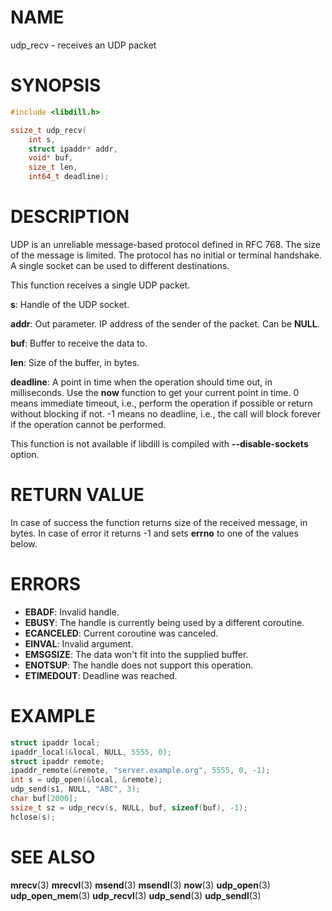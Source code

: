 # NAME

 udp_recv - receives an UDP packet

# SYNOPSIS

```c
#include <libdill.h>

ssize_t udp_recv(
    int s,
    struct ipaddr* addr,
    void* buf,
    size_t len,
    int64_t deadline);
```

# DESCRIPTION

 UDP is an unreliable message-based protocol defined in RFC 768. The size of the message is limited. The protocol has no initial or terminal handshake. A single socket can be used to different destinations.

 This function receives a single UDP packet.

 **s**: Handle of the UDP socket.

 **addr**: Out parameter. IP address of the sender of the packet. Can be **NULL**.

 **buf**: Buffer to receive the data to.

 **len**: Size of the buffer, in bytes.

 **deadline**: A point in time when the operation should time out, in milliseconds. Use the **now** function to get your current point in time. 0 means immediate timeout, i.e., perform the operation if possible or return without blocking if not. -1 means no deadline, i.e., the call will block forever if the operation cannot be performed.

 This function is not available if libdill is compiled with **--disable-sockets** option.

# RETURN VALUE

 In case of success the function returns size of the received message, in bytes. In case of error it returns -1 and sets **errno** to one of the values below.

# ERRORS

* **EBADF**: Invalid handle.
* **EBUSY**: The handle is currently being used by a different coroutine.
* **ECANCELED**: Current coroutine was canceled.
* **EINVAL**: Invalid argument.
* **EMSGSIZE**: The data won't fit into the supplied buffer.
* **ENOTSUP**: The handle does not support this operation.
* **ETIMEDOUT**: Deadline was reached.

# EXAMPLE

```c
struct ipaddr local;
ipaddr_local(&local, NULL, 5555, 0);
struct ipaddr remote;
ipaddr_remote(&remote, "server.example.org", 5555, 0, -1);
int s = udp_open(&local, &remote);
udp_send(s1, NULL, "ABC", 3);
char buf[2000];
ssize_t sz = udp_recv(s, NULL, buf, sizeof(buf), -1);
hclose(s);
```

# SEE ALSO

 **mrecv**(3) **mrecvl**(3) **msend**(3) **msendl**(3) **now**(3) **udp_open**(3) **udp_open_mem**(3) **udp_recvl**(3) **udp_send**(3) **udp_sendl**(3) 

